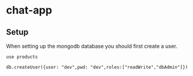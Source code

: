 # chat-app


## Setup

When setting up the mongodb database you should first create a user.

```
use products
```

```
db.createUser({user: "dev",pwd: "dev",roles:["readWrite","dbAdmin"]})
```
